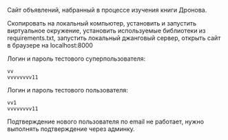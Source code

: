Сайт объявлений, набранный в процессе изучения книги Дронова.

Скопировать на локальный компьютер, установить и запустить виртуальное окружение, установить используемые библиотеки из requirements.txt, запустить локальный джанговый сервер, открыть сайт в браузере на localhost:8000

Логин и пароль тестового суперпользователя:
    
    vv
    vvvvvvvv11

Логин и пароль тестового пользователя:

    vv1
    vvvvvvvv11


Подтверждение нового пользователя по email не работает, нужно выполнять подтверждение через админку.

